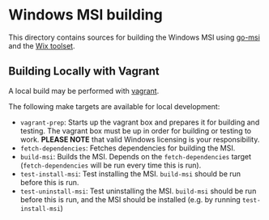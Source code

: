 # Windows MSI building

This directory contains sources for building the Windows MSI using [go-msi](https://github.com/observIQ/go-msi/) and the [Wix toolset](https://wixtoolset.org/).

## Building Locally with Vagrant

A local build may be performed with [vagrant](https://www.vagrantup.com/). 

The following make targets are available for local development:
* `vagrant-prep`: Starts up the vagrant box and prepares it for building and testing. The vagrant box must be up in order for building or testing to work. **PLEASE NOTE** that valid Windows licensing is your responsibility.
* `fetch-dependencies`: Fetches dependencies for building the MSI.
* `build-msi`: Builds the MSI. Depends on the `fetch-dependencies` target (`fetch-dependencies` will be run every time this is run).
* `test-install-msi`: Test installing the MSI. `build-msi` should be run before this is run.
* `test-uninstall-msi`: Test uninstalling the MSI. `build-msi` should be run before this is run, and the MSI should be installed (e.g. by running `test-install-msi`)
